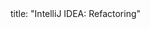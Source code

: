 <frontmatter>
title: "IntelliJ IDEA: Refactoring"
</frontmatter>

<include src="unit-inPage-asFlat.md" boilerplate />
